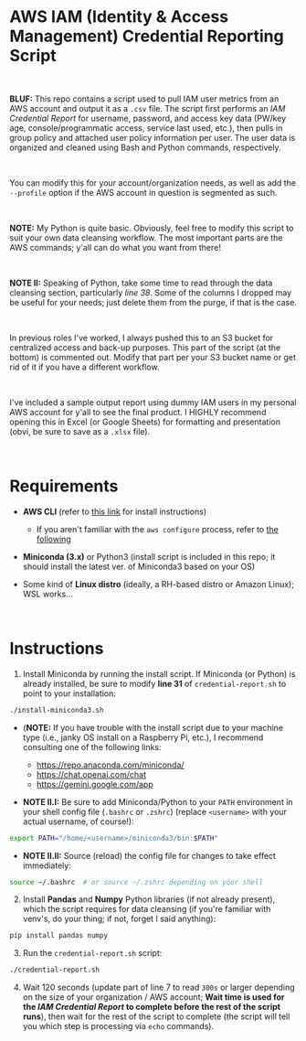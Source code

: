 # AWS IAM (Identity & Access Management) Credential Reporting Script

<br>

**BLUF:** This repo contains a script used to pull IAM user metrics from an AWS account and output it as a ```.csv``` file. The script first performs an _IAM Credential Report_ for username, password, and access key data (PW/key age, console/programmatic access, service last used, etc.), then pulls in group policy and attached user policy information per user. The user data is organized and cleaned using Bash and Python commands, respectively.

<br>

You can modify this for your account/organization needs, as well as add the ```--profile``` option if the AWS account in question is segmented as such.

<br>

**NOTE:** My Python is quite basic. Obviously, feel free to modify this script to suit your own data cleansing workflow. The most important parts are the AWS commands; y'all can do what you want from there!

<br>

**NOTE II:** Speaking of Python, take some time to read through the data cleansing section, particularly _line 38_. Some of the columns I dropped may be useful for your needs; just delete them from the purge, if that is the case.

<br>

In previous roles I've worked, I always pushed this to an S3 bucket for centralized access and back-up purposes. This part of the script (at the bottom) is commented out. Modify that part per your S3 bucket name or get rid of it if you have a different workflow.

<br>

I've included a sample output report using dummy IAM users in my personal AWS account for y'all to see the final product. I HIGHLY recommend opening this in Excel (or Google Sheets) for formatting and presentation (obvi, be sure to save as a ```.xlsx``` file).

<br>

# Requirements

* **AWS CLI** (refer to [this link](https://docs.aws.amazon.com/cli/latest/userguide/getting-started-install.html) for install instructions)
   * If you aren't familiar with the ```aws configure``` process, refer to [the following](https://docs.aws.amazon.com/cli/latest/userguide/cli-chap-configure.html)

* **Miniconda (3.x)** or Python3 (install script is included in this repo; it should install the latest ver. of Miniconda3 based on your OS)

* Some kind of **Linux distro** (ideally, a RH-based distro or Amazon Linux); WSL works...

<br>

# Instructions

1) Install Miniconda by running the install script. If Miniconda (or Python) is already installed, be sure to modify **line 31** of ```credential-report.sh``` to point to your installation:

```bash
./install-miniconda3.sh
```
   * (**NOTE:** If you have trouble with the install script due to your machine type (i.e., janky OS install on a Raspberry Pi, etc.), I recommend consulting one of the following links:
      * https://repo.anaconda.com/miniconda/
      * https://chat.openai.com/chat
      * https://gemini.google.com/app

   * **NOTE II.I:** Be sure to add Miniconda/Python to your ```PATH``` environment in your shell config file (```.bashrc``` or ```.zshrc```) (replace ```<username>``` with your actual username, of course!):

```bash
export PATH="/home/<username>/miniconda3/bin:$PATH"
```

   * **NOTE II.II:** Source (reload) the config file for changes to take effect immediately:

```bash
source ~/.bashrc  # or source ~/.zshrc depending on your shell
```


2) Install **Pandas** and **Numpy** Python libraries (if not already present), which the script requires for data cleansing (if you're familiar with venv's, do your thing; if not, forget I said anything):

```bash
pip install pandas numpy
```

3) Run the ```credential-report.sh``` script:

```bash
./credential-report.sh
```

4) Wait 120 seconds (update part of line 7 to read ```300s``` or larger depending on the size of your organization / AWS account; **Wait time is used for the _IAM Credential Report_ to complete before the rest of the script runs**), then wait for the rest of the script to complete (the script will tell you which step is processing via ```echo``` commands).
